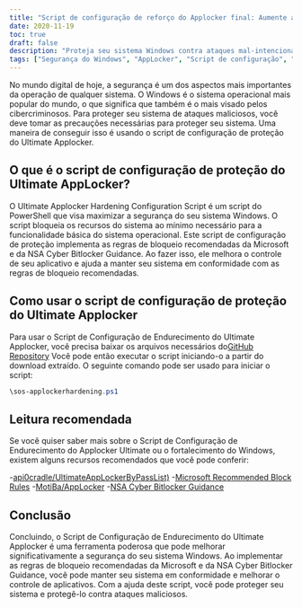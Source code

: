 ```yaml
---
title: "Script de configuração de reforço do Applocker final: Aumente a segurança do Windows"
date: 2020-11-19
toc: true
draft: false
description: "Proteja seu sistema Windows contra ataques mal-intencionados usando o script de configuração de proteção do Ultimate Applocker."
tags: ["Segurança do Windows", "AppLocker", "Script de configuração", "Cíber segurança", "Proteção contra malware", "Prevenção de ameaças", "script do PowerShell", "Regras de bloqueio recomendadas pela Microsoft", "Conformidade", "Orientação do NSA Cyber Bitlocker", "Controle de aplicativos", "Endurecimento de Janelas", "Ameaças cibernéticas", "proteção do computador", "Defesa cibernética", "Windows seguro", "Lista definitiva de atalhos do Applocker", "Windows Defender", "Bloqueio do sistema", "sos-applockerhardening.ps1"]
---
```


No mundo digital de hoje, a segurança é um dos aspectos mais importantes da operação de qualquer sistema. O Windows é o sistema operacional mais popular do mundo, o que significa que também é o mais visado pelos cibercriminosos. Para proteger seu sistema de ataques maliciosos, você deve tomar as precauções necessárias para proteger seu sistema. Uma maneira de conseguir isso é usando o script de configuração de proteção do Ultimate Applocker.

## O que é o script de configuração de proteção do Ultimate AppLocker?

O Ultimate Applocker Hardening Configuration Script é um script do PowerShell que visa maximizar a segurança do seu sistema Windows. O script bloqueia os recursos do sistema ao mínimo necessário para a funcionalidade básica do sistema operacional. Este script de configuração de proteção implementa as regras de bloqueio recomendadas da Microsoft e da NSA Cyber Bitlocker Guidance. Ao fazer isso, ele melhora o controle de seu aplicativo e ajuda a manter seu sistema em conformidade com as regras de bloqueio recomendadas.

## Como usar o script de configuração de proteção do Ultimate Applocker

Para usar o Script de Configuração de Endurecimento do Ultimate Applocker, você precisa baixar os arquivos necessários do[GitHub Repository](https://github.com/simeononsecurity/Applocker-Hardening) Você pode então executar o script iniciando-o a partir do download extraído. O seguinte comando pode ser usado para iniciar o script:

```powershell
\sos-applockerhardening.ps1
```

## Leitura recomendada

Se você quiser saber mais sobre o Script de Configuração de Endurecimento do Applocker Ultimate ou o fortalecimento do Windows, existem alguns recursos recomendados que você pode conferir:

-[api0cradle/UltimateAppLockerByPassList)](https://github.com/api0cradle/UltimateAppLockerByPassList)
-[Microsoft Recommended Block Rules](https://docs.microsoft.com/en-us/windows/security/threat-protection/windows-defender-application-control/microsoft-recommended-block-rules)
-[MotiBa/AppLocker](https://github.com/MotiBa/AppLocker)
-[NSA Cyber Bitlocker Guidance](https://github.com/nsacyber/AppLocker-Guidance)

## Conclusão

Concluindo, o Script de Configuração de Endurecimento do Ultimate Applocker é uma ferramenta poderosa que pode melhorar significativamente a segurança do seu sistema Windows. Ao implementar as regras de bloqueio recomendadas da Microsoft e da NSA Cyber Bitlocker Guidance, você pode manter seu sistema em conformidade e melhorar o controle de aplicativos. Com a ajuda deste script, você pode proteger seu sistema e protegê-lo contra ataques maliciosos.
